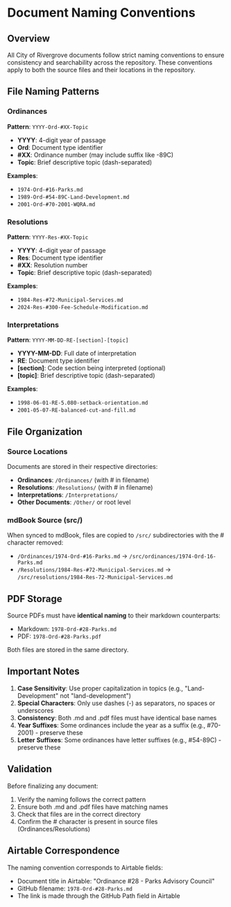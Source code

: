 # Document Naming Conventions

## Overview

All City of Rivergrove documents follow strict naming conventions to ensure consistency and searchability across the repository. These conventions apply to both the source files and their locations in the repository.

## File Naming Patterns

### Ordinances
**Pattern**: `YYYY-Ord-#XX-Topic`

- **YYYY**: 4-digit year of passage
- **Ord**: Document type identifier
- **#XX**: Ordinance number (may include suffix like -89C)
- **Topic**: Brief descriptive topic (dash-separated)

**Examples**:
- `1974-Ord-#16-Parks.md`
- `1989-Ord-#54-89C-Land-Development.md`
- `2001-Ord-#70-2001-WQRA.md`

### Resolutions
**Pattern**: `YYYY-Res-#XX-Topic`

- **YYYY**: 4-digit year of passage
- **Res**: Document type identifier
- **#XX**: Resolution number
- **Topic**: Brief descriptive topic (dash-separated)

**Examples**:
- `1984-Res-#72-Municipal-Services.md`
- `2024-Res-#300-Fee-Schedule-Modification.md`

### Interpretations
**Pattern**: `YYYY-MM-DD-RE-[section]-[topic]`

- **YYYY-MM-DD**: Full date of interpretation
- **RE**: Document type identifier
- **[section]**: Code section being interpreted (optional)
- **[topic]**: Brief descriptive topic (dash-separated)

**Examples**:
- `1998-06-01-RE-5.080-setback-orientation.md`
- `2001-05-07-RE-balanced-cut-and-fill.md`

## File Organization

### Source Locations
Documents are stored in their respective directories:
- **Ordinances**: `/Ordinances/` (with # in filename)
- **Resolutions**: `/Resolutions/` (with # in filename)
- **Interpretations**: `/Interpretations/`
- **Other Documents**: `/Other/` or root level

### mdBook Source (src/)
When synced to mdBook, files are copied to `/src/` subdirectories with the # character removed:
- `/Ordinances/1974-Ord-#16-Parks.md` → `/src/ordinances/1974-Ord-16-Parks.md`
- `/Resolutions/1984-Res-#72-Municipal-Services.md` → `/src/resolutions/1984-Res-72-Municipal-Services.md`

## PDF Storage

Source PDFs must have **identical naming** to their markdown counterparts:
- Markdown: `1978-Ord-#28-Parks.md`
- PDF: `1978-Ord-#28-Parks.pdf`

Both files are stored in the same directory.

## Important Notes

1. **Case Sensitivity**: Use proper capitalization in topics (e.g., "Land-Development" not "land-development")
2. **Special Characters**: Only use dashes (-) as separators, no spaces or underscores
3. **Consistency**: Both .md and .pdf files must have identical base names
4. **Year Suffixes**: Some ordinances include the year as a suffix (e.g., #70-2001) - preserve these
5. **Letter Suffixes**: Some ordinances have letter suffixes (e.g., #54-89C) - preserve these

## Validation

Before finalizing any document:
1. Verify the naming follows the correct pattern
2. Ensure both .md and .pdf files have matching names
3. Check that files are in the correct directory
4. Confirm the # character is present in source files (Ordinances/Resolutions)

## Airtable Correspondence

The naming convention corresponds to Airtable fields:
- Document title in Airtable: "Ordinance #28 - Parks Advisory Council"
- GitHub filename: `1978-Ord-#28-Parks.md`
- The link is made through the GitHub Path field in Airtable